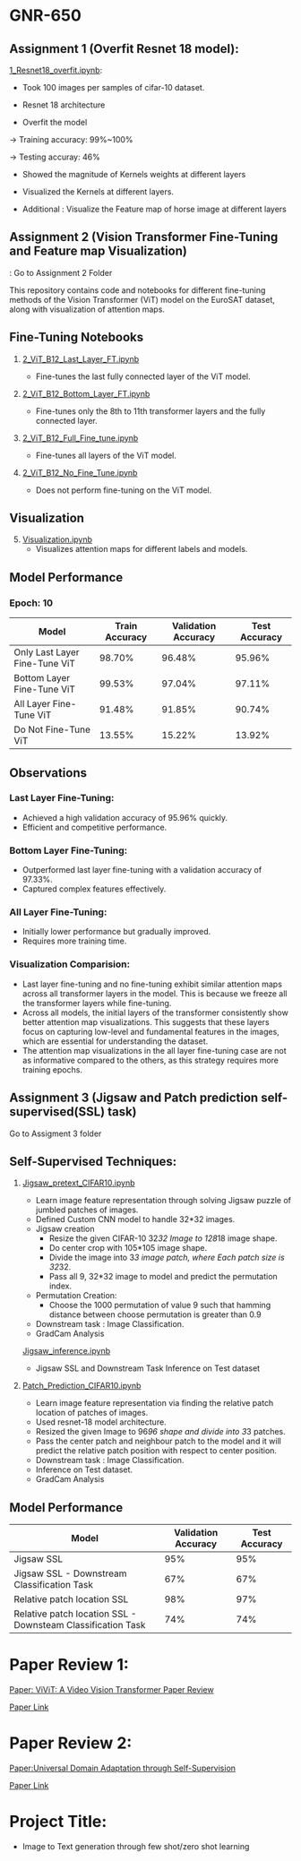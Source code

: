 # GNR-650

## Assignment 1 (Overfit Resnet 18 model):  

[1_Resnet18_overfit.ipynb](1_Resnet18_overfit.ipynb):

- Took 100 images per samples of cifar-10 dataset.

- Resnet 18 architecture

- Overfit the model

-> Training accuracy: 99%~100%

-> Testing accuray: 46%

- Showed the magnitude of Kernels weights at different layers

- Visualized the Kernels at different layers.

- Additional : Visualize the Feature map of horse image at different layers


## Assignment 2 (Vision Transformer Fine-Tuning and Feature map Visualization)
: Go to Assignment 2 Folder

This repository contains code and notebooks for different fine-tuning methods of the Vision Transformer (ViT) model on the EuroSAT dataset, along with visualization of attention maps.

## Fine-Tuning Notebooks

1. [2_ViT_B12_Last_Layer_FT.ipynb](Assignment_2/2_ViT_B12_Last_Layer_FT.ipynb)
   - Fine-tunes the last fully connected layer of the ViT model.

2. [2_ViT_B12_Bottom_Layer_FT.ipynb](Assignment_2/2_ViT_B12_Bottom_Layer_FT.ipynb)
   - Fine-tunes only the 8th to 11th transformer layers and the fully connected layer.

3. [2_ViT_B12_Full_Fine_tune.ipynb](Assignment_2/2_ViT_B12_Full_Fine_tune.ipynb)
   - Fine-tunes all layers of the ViT model.

4. [2_ViT_B12_No_Fine_Tune.ipynb](Assignment_2/2_ViT_B12_No_Fine_Tune.ipynb)
   - Does not perform fine-tuning on the ViT model.

## Visualization

5. [Visualization.ipynb](Assignment_2/Visualization.ipynb)
   - Visualizes attention maps for different labels and models.

## Model Performance

### Epoch: 10

| Model                    | Train Accuracy | Validation Accuracy | Test Accuracy |
|--------------------------|----------------|----------------------|---------------|
| Only Last Layer Fine-Tune ViT | 98.70%         | 96.48%               | 95.96%        |
| Bottom Layer Fine-Tune ViT    | 99.53%         | 97.04%               | 97.11%        |
| All Layer Fine-Tune ViT       | 91.48%         | 91.85%               | 90.74%        |
| Do Not Fine-Tune ViT         | 13.55%         | 15.22%               | 13.92%        |

## Observations

### Last Layer Fine-Tuning:
- Achieved a high validation accuracy of 95.96% quickly.
- Efficient and competitive performance.

### Bottom Layer Fine-Tuning:
- Outperformed last layer fine-tuning with a validation accuracy of 97.33%.
- Captured complex features effectively.

### All Layer Fine-Tuning:
- Initially lower performance but gradually improved.
- Requires more training time.

### Visualization Comparision:

- Last layer fine-tuning and no fine-tuning exhibit similar attention maps across all transformer layers in the model. This is because we freeze all the transformer layers while fine-tuning.
- Across all models, the initial layers of the transformer consistently show better attention map visualizations. This suggests that these layers focus on capturing low-level and fundamental features in the images, which are essential for understanding the dataset.
- The attention map visualizations in the all layer fine-tuning case are not as informative compared to the others, as this strategy requires more training epochs.

## Assignment 3 (Jigsaw and Patch prediction self-supervised(SSL) task)
Go to Assigment 3 folder

## Self-Supervised Techniques:

1. [Jigsaw_pretext_CIFAR10.ipynb](Assignment_3/Jigsaw_pretext_CIFAR10.ipynb)
   - Learn image feature representation through solving Jigsaw puzzle of jumbled patches of images.
   - Defined Custom CNN model to handle 32*32 images.
   - Jigsaw creation
      - Resize the given CIFAR-10 32*32 Image to 128*18 image shape.
      - Do center crop with 105*105 image shape.
      - Divide the image into 3*3 image patch, where Each patch size is 32*32.
      - Pass all 9, 32*32 image to model and predict the permutation index.
   - Permutation Creation:
      - Choose the 1000 permutation of value 9 such that hamming distance between choose permutation is greater than 0.9
   - Downstream task : Image Classification.
   - GradCam Analysis

   [Jigsaw_inference.ipynb](Assignment_3/Jigsaw_inference.ipynb)
   - Jigsaw SSL and Downstream Task Inference on Test dataset
   
3. [Patch_Prediction_CIFAR10.ipynb](Assignment_3/Patch_Prediction_CIFAR10.ipynb)
   - Learn image feature representation via finding the relative patch location of patches of images.
   - Used resnet-18 model architecture.
   - Resized the given Image to 96*96 shape and divide into 3*3 patches.
   - Pass the center patch and neighbour patch to the model and it will predict the relative patch position with respect to center position.
   - Downstream task : Image Classification.
   - Inference on Test dataset.
   - GradCam Analysis

     
## Model Performance

| Model                    | Validation Accuracy | Test Accuracy |
|--------------------------|----------------------|---------------|
| Jigsaw SSL |       95%          |    95%     |   
| Jigsaw SSL - Downstream Classification Task                 |    67%     |   67% 
| Relative patch location SSL                       |  98%       |    97%
| Relative patch location SSL - Downsteam Classification Task                          |   74%     | 74%





# Paper Review 1:

[Paper: ViViT: A Video Vision Transformer Paper Review](GNR_650__Paper_Review_1.pdf)

[Paper Link](https://arxiv.org/abs/2103.15691)


# Paper Review 2:
[Paper:Universal Domain Adaptation through Self-Supervision](GNR_650__Paper_Review_2.pdf)

[Paper Link](https://proceedings.neurips.cc/paper/2020/file/bb7946e7d85c81a9e69fee1cea4a087c-Paper.pdf)

# Project Title:
- Image to Text generation through few shot/zero shot learning
